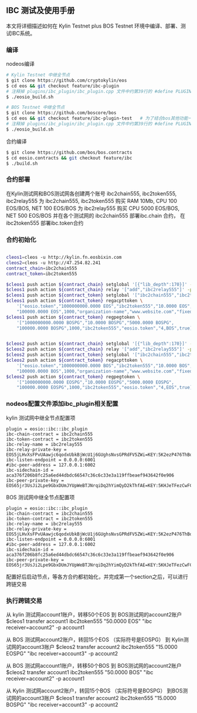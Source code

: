 

## IBC 测试及使用手册

本文将详细描述如何在 Kylin Testnet plus BOS Testnet 环境中编译、部署、测试IBC系统。


### 编译

nodeos编译
``` bash
# Kylin Testnet 中继全节点
$ git clone https://github.com/cryptokylin/eos 
$ cd eos && git checkout feature/ibc-plugin
# 注释掉 plugins/ibc_plugin/ibc_plugin.cpp 文件中约第39行的 #define PLUGIN_TEST
$ ./eosio_build.sh

# BOS Testnet 中继全节点
$ git clone https://github.com/boscore/bos 
$ cd eos && git checkout feature/ibc-plugin-test   # 为了结合bos其他功能一起测试，此分支已经合并了master分支的内容
# 注释掉 plugins/ibc_plugin/ibc_plugin.cpp 文件中约第39行的 #define PLUGIN_TEST
$ ./eosio_build.sh
```

合约编译
``` bash
$ git clone https://github.com/bos/bos.contracts
$ cd eosio.contracts && git checkout feature/ibc
$ ./build.sh
```

### 合约部署

在Kylin测试网和BOS测试网各创建两个账号 ibc2chain555, ibc2token555, ibc2relay555
为 ibc2chain555, ibc2token555 购买 RAM 10Mb, CPU 100 EOS/BOS, NET 100 EOS/BOS
为 ibc2relay555 购买 CPU 5000 EOS/BOS, NET 500 EOS/BOS
并在各个测试网的 ibc2chain555 部署ibc.chain 合约， 在 ibc2token555 部署ibc.token合约

### 合约初始化

``` bash

cleos1=cleos -u http://kylin.fn.eosbixin.com
cleos2=cleos -u http://47.254.82.241
contract_chain=ibc2chain555
contract_token=ibc2token555

$cleos1 push action ${contract_chain} setglobal '[{"lib_depth":170}]' -p ${contract_chain}
$cleos1 push action ${contract_chain} relay '["add","ibc2relay555"]' -p ${contract_chain}
$cleos1 push action ${contract_token} setglobal '["ibc2chain555","ibc2token555",5000,1000,10,true]' -p ${contract_token}
$cleos1 push action ${contract_token} regacpttoken \
    '["eosio.token","1000000000.0000 EOS","ibc2token555","10.0000 EOS","5000.0000 EOS",
    "100000.0000 EOS",1000,"organization-name","www.website.com","fixed","0.1000 EOS",0.01,true,"4,EOSPG"]' -p ${contract_token}
$cleos1 push action ${contract_token} regpegtoken \
    '["1000000000.0000 BOSPG","10.0000 BOSPG","5000.0000 BOSPG",
    "100000.0000 BOSPG",1000,"ibc2token555","eosio.token","4,BOS",true]' -p ${contract_token}


$cleos2 push action ${contract_chain} setglobal '[{"lib_depth":170}]' -p ${contract_chain}
$cleos2 push action ${contract_chain} relay '["add","ibc2relay555"]' -p ${contract_chain}
$cleos2 push action ${contract_token} setglobal '["ibc2chain555","ibc2token555",5000,1000,10,true]' -p ${contract_token}
$cleos2 push action ${contract_token} regacpttoken \
    '["eosio.token","1000000000.0000 BOS","ibc2token555","10.0000 BOS","5000.0000 BOS",
    "100000.0000 BOS",1000,"organization-name","www.website.com","fixed","0.1000 BOS",0.01,true,"4,BOSPG"]' -p ${contract_token}
$cleos2 push action ${contract_token} regpegtoken \
    '["1000000000.0000 EOSPG","10.0000 EOSPG","5000.0000 EOSPG",
    "100000.0000 EOSPG",1000,"ibc2token555","eosio.token","4,EOS",true]' -p ${contract_token}

```

### nodeos配置文件添加ibc_plugin相关配置

kylin 测试网中继全节点配置项
``` 
plugin = eosio::ibc::ibc_plugin
ibc-chain-contract = ibc2chain555
ibc-token-contract = ibc2token555
ibc-relay-name = ibc2relay555
ibc-relay-private-key = EOS5jLHvXsFPvUAawjc6qodxUbkBjWcU1j6GUghsNvsGPRdFV5ZWi=KEY:5K2ezP476ThBo9zSrDqTofzaLiKrQaLEkAzv3USdeaFFrD5LAX1
ibc-listen-endpoint = 0.0.0.0:6001
#ibc-peer-address = 127.0.0.1:6002
ibc-sidechain-id = aca376f206b8fc25a6ed44dbdc66547c36c6c33e3a119ffbeaef943642f0e906
ibc-peer-private-key = EOS65jr3UsJi2Lpe9GbxDUmJYUpWeBTJNrqiDq2hYimQyD2kThfAE=KEY:5KHJeTFezCwFCYsaA4Hm2sqEXvxmD2zkgvs3fRT2KarWLiTwv71
```

BOS 测试网中继全节点配置项
``` 
plugin = eosio::ibc::ibc_plugin
ibc-chain-contract = ibc2chain555
ibc-token-contract = ibc2token555
ibc-relay-name = ibc2relay555
ibc-relay-private-key = EOS5jLHvXsFPvUAawjc6qodxUbkBjWcU1j6GUghsNvsGPRdFV5ZWi=KEY:5K2ezP476ThBo9zSrDqTofzaLiKrQaLEkAzv3USdeaFFrD5LAX1
ibc-listen-endpoint = 0.0.0.0:6001
#ibc-peer-address = 127.0.0.1:6002
ibc-sidechain-id = aca376f206b8fc25a6ed44dbdc66547c36c6c33e3a119ffbeaef943642f0e906
ibc-peer-private-key = EOS65jr3UsJi2Lpe9GbxDUmJYUpWeBTJNrqiDq2hYimQyD2kThfAE=KEY:5KHJeTFezCwFCYsaA4Hm2sqEXvxmD2zkgvs3fRT2KarWLiTwv71
```

配置好后启动节点，等各方合约都初始化，并完成第一个section之后，可以进行跨链交易

### 执行跨链交易

从 kylin 测试网account1账户，转移50个EOS 到 BOS测试网的account2账户
$cleos1 transfer account1 ibc2token555 "50.0000 EOS" "ibc receiver=account2" -p account1

从 BOS 测试网account2账户，转回15个EOS （实际符号是EOSPG） 到 Kylin测试网的account3账户
$cleos2 transfer account2 ibc2token555 "15.0000 EOSPG" "ibc receiver=account3" -p account2


从 BOS 测试网account1账户，转移50个BOS 到 BOS测试网的account2账户
$cleos2 transfer account1 ibc2token555 "50.0000 BOS" "ibc receiver=account2" -p account1

从 Kylin 测试网account2账户，转回15个BOS （实际符号是BOSPG） 到BOS测试网的account3账户
$cleos1 transfer account2 ibc2token555 "15.0000 BOSPG" "ibc receiver=account3" -p account2









